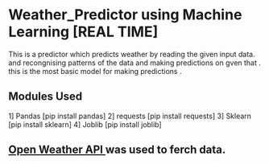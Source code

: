 # Weather_Predictor using Machine Learning [REAL TIME]

This is a predictor which predicts weather by reading the given input data.
and recongnising patterns of the data and making predictions on gven that .
this is the most basic model for making predictions .

## Modules Used
1] Pandas  [pip install pandas]
2] requests [pip install requests]
3] Sklearn [pip install sklearn]
4] Joblib [pip install joblib]

## <a href='https://openweathermap.org/api'>Open Weather API </a> was used to ferch data.
 
